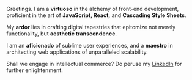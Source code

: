 

Greetings. I am a **virtuoso** in the alchemy of front-end development, proficient in the art of **JavaScript, React,** and **Cascading Style Sheets**.

My **ardor** lies in crafting digital tapestries that epitomize not merely functionality, but **aesthetic transcendence**. 

I am an **aficionado** of sublime user experiences, and a **maestro** in architecting web applications of unparalleled scalability.

Shall we engage in intellectual commerce? Do peruse my [LinkedIn](https://www.linkedin.com/in/mirul/) for further enlightenment.
